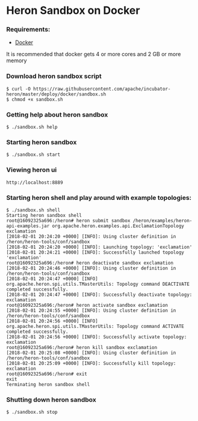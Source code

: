 # Heron Sandbox on Docker

### Requirements:
* [Docker](https://docs.docker.com/install/)

It is recommended that docker gets 4 or more cores and 2 GB or more memory 

### Download heron sandbox script

```shell
$ curl -O https://raw.githubusercontent.com/apache/incubator-heron/master/deploy/docker/sandbox.sh
$ chmod +x sandbox.sh
```

### Getting help about heron sandbox

```shell
$ ./sandbox.sh help
```

### Starting heron sandbox

```shell
$ ./sandbox.sh start
```

### Viewing heron ui
```
http://localhost:8889
```

### Starting heron shell and play around with example topologies:
```shell
$ ./sandbox.sh shell
Starting heron sandbox shell 
root@16092325a696:/heron# heron submit sandbox /heron/examples/heron-api-examples.jar org.apache.heron.examples.api.ExclamationTopology exclamation
[2018-02-01 20:24:20 +0000] [INFO]: Using cluster definition in /heron/heron-tools/conf/sandbox
[2018-02-01 20:24:20 +0000] [INFO]: Launching topology: 'exclamation'
[2018-02-01 20:24:21 +0000] [INFO]: Successfully launched topology 'exclamation' 
root@16092325a696:/heron# heron deactivate sandbox exclamation
[2018-02-01 20:24:46 +0000] [INFO]: Using cluster definition in /heron/heron-tools/conf/sandbox
[2018-02-01 20:24:47 +0000] [INFO] org.apache.heron.spi.utils.TMasterUtils: Topology command DEACTIVATE completed successfully.
[2018-02-01 20:24:47 +0000] [INFO]: Successfully deactivate topology: exclamation
root@16092325a696:/heron# heron activate sandbox exclamation
[2018-02-01 20:24:55 +0000] [INFO]: Using cluster definition in /heron/heron-tools/conf/sandbox
[2018-02-01 20:24:56 +0000] [INFO] org.apache.heron.spi.utils.TMasterUtils: Topology command ACTIVATE completed successfully.
[2018-02-01 20:24:56 +0000] [INFO]: Successfully activate topology: exclamation
root@16092325a696:/heron# heron kill sandbox exclamation
[2018-02-01 20:25:08 +0000] [INFO]: Using cluster definition in /heron/heron-tools/conf/sandbox
[2018-02-01 20:25:09 +0000] [INFO]: Successfully kill topology: exclamation
root@16092325a696:/heron# exit
exit
Terminating heron sandbox shell
```

### Shutting down heron sandbox
```shell
$ ./sandbox.sh stop
```
